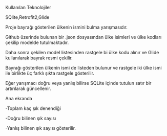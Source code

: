 Kullanılan Teknolojiler

SQlite,Retrofit2,Glide

Proje bayrağı gösterilen ülkenin ismini bulma yarışmasıdır.

Github üzerinde bulunan bir .json dosyasından ülke isimleri ve ülke kodları çekilip modelde tutulmaktadır.

Daha sonra çekilen model listesinden rastgele bi ülke kodu alınır ve Glide kullanılarak bayrak resmi çekilir.

Bayrağı gösterilen ülkenin ismi de listeden bulunur ve rastgele iki ülke ismi ile birlikte üç farklı şıkta rastgele gösterilir.

Eğer yarışmacı doğru veya yanlış bilirse SQLite içinde tutulun satır bir artırılarak güncellenir.

Ana ekranda

-Toplam kaç şık denendiği

-Doğru bilinen şık sayısı

-Yanlış bilinen şık sayısı gösterilir.
